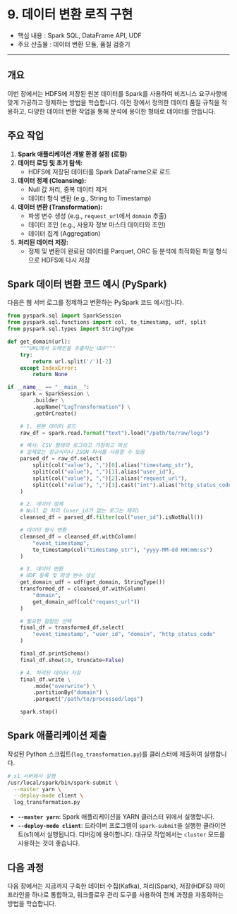 # 9. 데이터 변환 로직 구현

* 핵심 내용 : Spark SQL, DataFrame API, UDF
* 주요 산출물 : 데이터 변환 모듈, 품질 검증기

---


## 개요

이번 장에서는 HDFS에 저장된 원본 데이터를 Spark를 사용하여 비즈니스 요구사항에 맞게 가공하고 정제하는 방법을 학습합니다. 이전 장에서 정의한 데이터 품질 규칙을 적용하고, 다양한 데이터 변환 작업을 통해 분석에 용이한 형태로 데이터를 만듭니다.

## 주요 작업

1. **Spark 애플리케이션 개발 환경 설정 (로컬)**
2. **데이터 로딩 및 초기 탐색:**
    * HDFS에 저장된 데이터를 Spark DataFrame으로 로드
3. **데이터 정제 (Cleansing):**
    * Null 값 처리, 중복 데이터 제거
    * 데이터 형식 변환 (e.g., String to Timestamp)
4. **데이터 변환 (Transformation):**
    * 파생 변수 생성 (e.g., `request_url`에서 `domain` 추출)
    * 데이터 조인 (e.g., 사용자 정보 마스터 데이터와 조인)
    * 데이터 집계 (Aggregation)
5. **처리된 데이터 저장:**
    * 정제 및 변환이 완료된 데이터를 Parquet, ORC 등 분석에 최적화된 파일 형식으로 HDFS에 다시 저장

## Spark 데이터 변환 코드 예시 (PySpark)

다음은 웹 서버 로그를 정제하고 변환하는 PySpark 코드 예시입니다.

```python
from pyspark.sql import SparkSession
from pyspark.sql.functions import col, to_timestamp, udf, split
from pyspark.sql.types import StringType

def get_domain(url):
    """URL에서 도메인을 추출하는 UDF"""
    try:
        return url.split('/')[-2]
    except IndexError:
        return None

if __name__ == "__main__":
    spark = SparkSession \
        .builder \
        .appName("LogTransformation") \
        .getOrCreate()

    # 1. 원본 데이터 로드
    raw_df = spark.read.format("text").load("/path/to/raw/logs")

    # 예시: CSV 형태의 로그라고 가정하고 파싱
    # 실제로는 정규식이나 JSON 파서를 사용할 수 있음
    parsed_df = raw_df.select(
        split(col("value"), ",")[0].alias("timestamp_str"),
        split(col("value"), ",")[1].alias("user_id"),
        split(col("value"), ",")[2].alias("request_url"),
        split(col("value"), ",")[3].cast("int").alias("http_status_code")
    )

    # 2. 데이터 정제
    # Null 값 처리 (user_id가 없는 로그는 제외)
    cleansed_df = parsed_df.filter(col("user_id").isNotNull())

    # 데이터 형식 변환
    cleansed_df = cleansed_df.withColumn(
        "event_timestamp",
        to_timestamp(col("timestamp_str"), "yyyy-MM-dd HH:mm:ss")
    )

    # 3. 데이터 변환
    # UDF 등록 및 파생 변수 생성
    get_domain_udf = udf(get_domain, StringType())
    transformed_df = cleansed_df.withColumn(
        "domain",
        get_domain_udf(col("request_url"))
    )

    # 필요한 컬럼만 선택
    final_df = transformed_df.select(
        "event_timestamp", "user_id", "domain", "http_status_code"
    )

    final_df.printSchema()
    final_df.show(10, truncate=False)

    # 4. 처리된 데이터 저장
    final_df.write \
        .mode("overwrite") \
        .partitionBy("domain") \
        .parquet("/path/to/processed/logs")

    spark.stop()

```

## Spark 애플리케이션 제출

작성된 Python 스크립트(`log_transformation.py`)를 클러스터에 제출하여 실행합니다.

```bash
# s1 서버에서 실행
/usr/local/spark/bin/spark-submit \
  --master yarn \
  --deploy-mode client \
  log_transformation.py
```

* **`--master yarn`**: Spark 애플리케이션을 YARN 클러스터 위에서 실행합니다.
* **`--deploy-mode client`**: 드라이버 프로그램이 `spark-submit`을 실행한 클라이언트(s1)에서 실행됩니다. 디버깅에 용이합니다. 대규모 작업에서는 `cluster` 모드를 사용하는 것이 좋습니다.

## 다음 과정

다음 장에서는 지금까지 구축한 데이터 수집(Kafka), 처리(Spark), 저장(HDFS) 파이프라인을 하나로 통합하고, 워크플로우 관리 도구를 사용하여 전체 과정을 자동화하는 방법을 학습합니다.

```
